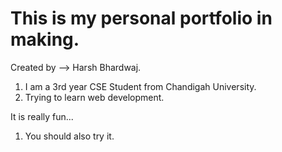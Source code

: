 # This is my personal portfolio in making.
Created by --> Harsh Bhardwaj.


1. I am a 3rd year CSE Student from Chandigah University.
2. Trying to learn web development.

It is really fun...

1. You should also try it.